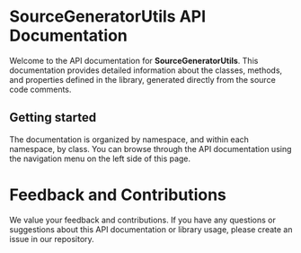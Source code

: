 # **SourceGeneratorUtils** API Documentation

Welcome to the API documentation for **SourceGeneratorUtils**. This documentation provides detailed information about the classes, methods, and properties defined in the library, generated directly from the source code comments.

## Getting started

The documentation is organized by namespace, and within each namespace, by class. You can browse through the API documentation using the navigation menu on the left side of this page.

# Feedback and Contributions
We value your feedback and contributions. If you have any questions or suggestions about this API documentation or library usage, please create an issue in our repository.
